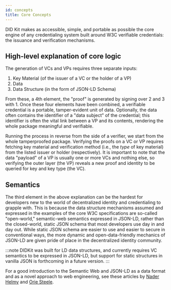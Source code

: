 ```yaml
---
id: concepts
title: Core Concepts
---
```


DID Kit makes as accessible, simple, and portable as possible the core engine of any credentialing system built around W3C verifiable credentials: the issuance and verification mechanisms. 

## High-level explanation of core logic

The generation of VCs and VPs requires three separate inputs:
1. Key Material (of the issuer of a VC or the holder of a VP)
2. Data
3. Data Structure (in the form of JSON-LD Schema)

From these, a 4th element, the "proof" is generated by signing over 2 and 3 with 1.  Once these four elements have been combined, a verifiable credential is a portable, tamper-evident unit of data. Optionally, the data often contains the identifier of a "data subject" of the credential; this identifier is often the vital link between a VP and its contents, rendering the whole package meaningful and verifiable.

Running the process in reverse from the side of a verifier, we start from the whole tamperproofed package. Verifying the proofs on a VC or VP requires fetching key material and verification method (i.e., the *type* of key material) from the listed issuer or holder (respectively). It is important to note that the data "payload" of a VP is usually one or more VCs and nothing else, so verifying the outer layer (the VP) reveals a new proof and identity to be queried for key and key type (the VC).

## Semantics 

The third element in the above explanation can be the hardest for developers new to the world of decentralized identity and credentialing to grapple with. This is because the data structure mechanisms assumed and expressed in the examples of the core W3C specifications are so-called "open-world," semantic-web semantics expressed in JSON-LD, rather than the closed-world, static JSON schema that most developers use day in and day out. While static JSON schema are easier to use and easier to secure in conventional ways, the more dynamic and open-data-friendly mechanics of JSON-LD are given pride of place in the decentralized identity community.  

:::note 
DIDKit was built for LD data structures, and currently requires VC semantics to be expressed in JSON-LD, but support for static structures in vanilla JSON is forthcoming in a future version. 
:::

For a good introduction to the Semantic Web and JSON-LD as a data format and as a novel approach to web engineering, see these articles by [Nader Helmy](https://medium.com/mattr-global/learn-concepts-semantic-web-250784d6a49f) and [Orie Steele](https://medium.com/transmute-techtalk/on-json-ld-and-the-semantics-of-identity-42d051d3ce14).
